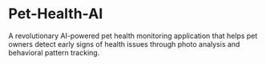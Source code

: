 # Pet-Health-AI
A revolutionary AI-powered pet health monitoring application that helps pet owners detect early signs of health issues through photo analysis and behavioral pattern tracking.
